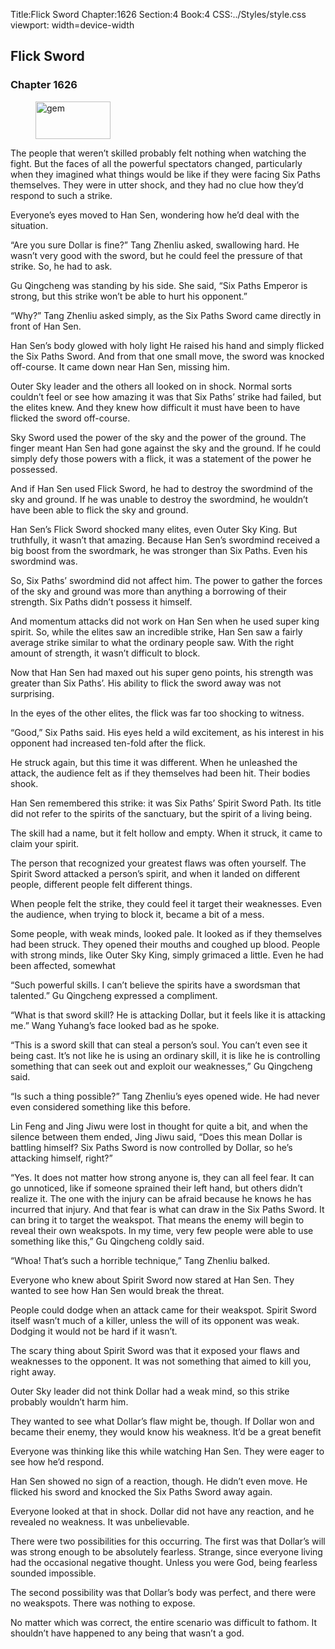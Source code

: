 Title:Flick Sword 
Chapter:1626 
Section:4 
Book:4 
CSS:../Styles/style.css 
viewport: width=device-width
  
## Flick Sword
### Chapter 1626
  
<figure>
	<img src="../Images/gem.gif" alt="gem" id="gem" width="120" height="60" />
</figure>
  

  
The people that weren’t skilled probably felt nothing when watching the fight. But the faces of all the powerful spectators changed, particularly when they imagined what things would be like if they were facing Six Paths themselves. They were in utter shock, and they had no clue how they’d respond to such a strike.

Everyone’s eyes moved to Han Sen, wondering how he’d deal with the situation.

“Are you sure Dollar is fine?” Tang Zhenliu asked, swallowing hard. He wasn’t very good with the sword, but he could feel the pressure of that strike. So, he had to ask.

Gu Qingcheng was standing by his side. She said, “Six Paths Emperor is strong, but this strike won’t be able to hurt his opponent.”

“Why?” Tang Zhenliu asked simply, as the Six Paths Sword came directly in front of Han Sen.

Han Sen’s body glowed with holy light He raised his hand and simply flicked the Six Paths Sword. And from that one small move, the sword was knocked off-course. It came down near Han Sen, missing him.

Outer Sky leader and the others all looked on in shock. Normal sorts couldn’t feel or see how amazing it was that Six Paths’ strike had failed, but the elites knew. And they knew how difficult it must have been to have flicked the sword off-course.

Sky Sword used the power of the sky and the power of the ground. The finger meant Han Sen had gone against the sky and the ground. If he could simply defy those powers with a flick, it was a statement of the power he possessed.

And if Han Sen used Flick Sword, he had to destroy the swordmind of the sky and ground. If he was unable to destroy the swordmind, he wouldn’t have been able to flick the sky and ground.

Han Sen’s Flick Sword shocked many elites, even Outer Sky King. But truthfully, it wasn’t that amazing. Because Han Sen’s swordmind received a big boost from the swordmark, he was stronger than Six Paths. Even his swordmind was.

So, Six Paths’ swordmind did not affect him. The power to gather the forces of the sky and ground was more than anything a borrowing of their strength. Six Paths didn’t possess it himself.

And momentum attacks did not work on Han Sen when he used super king spirit. So, while the elites saw an incredible strike, Han Sen saw a fairly average strike similar to what the ordinary people saw. With the right amount of strength, it wasn’t difficult to block.

Now that Han Sen had maxed out his super geno points, his strength was greater than Six Paths’. His ability to flick the sword away was not surprising.

In the eyes of the other elites, the flick was far too shocking to witness.

“Good,” Six Paths said. His eyes held a wild excitement, as his interest in his opponent had increased ten-fold after the flick.

He struck again, but this time it was different. When he unleashed the attack, the audience felt as if they themselves had been hit. Their bodies shook.

Han Sen remembered this strike: it was Six Paths’ Spirit Sword Path. Its title did not refer to the spirits of the sanctuary, but the spirit of a living being.

The skill had a name, but it felt hollow and empty. When it struck, it came to claim your spirit.

The person that recognized your greatest flaws was often yourself. The Spirit Sword attacked a person’s spirit, and when it landed on different people, different people felt different things.

When people felt the strike, they could feel it target their weaknesses. Even the audience, when trying to block it, became a bit of a mess.

Some people, with weak minds, looked pale. It looked as if they themselves had been struck. They opened their mouths and coughed up blood. People with strong minds, like Outer Sky King, simply grimaced a little. Even he had been affected, somewhat

“Such powerful skills. I can’t believe the spirits have a swordsman that talented.” Gu Qingcheng expressed a compliment.

“What is that sword skill? He is attacking Dollar, but it feels like it is attacking me.” Wang Yuhang’s face looked bad as he spoke.

“This is a sword skill that can steal a person’s soul. You can’t even see it being cast. It’s not like he is using an ordinary skill, it is like he is controlling something that can seek out and exploit our weaknesses,” Gu Qingcheng said.

“Is such a thing possible?” Tang Zhenliu’s eyes opened wide. He had never even considered something like this before.

Lin Feng and Jing Jiwu were lost in thought for quite a bit, and when the silence between them ended, Jing Jiwu said, “Does this mean Dollar is battling himself? Six Paths Sword is now controlled by Dollar, so he’s attacking himself, right?”

“Yes. It does not matter how strong anyone is, they can all feel fear. It can go unnoticed, like if someone sprained their left hand, but others didn’t realize it. The one with the injury can be afraid because he knows he has incurred that injury. And that fear is what can draw in the Six Paths Sword. It can bring it to target the weakspot. That means the enemy will begin to reveal their own weakspots. In my time, very few people were able to use something like this,” Gu Qingcheng coldly said.

“Whoa! That’s such a horrible technique,” Tang Zhenliu balked.

Everyone who knew about Spirit Sword now stared at Han Sen. They wanted to see how Han Sen would break the threat.

People could dodge when an attack came for their weakspot. Spirit Sword itself wasn’t much of a killer, unless the will of its opponent was weak. Dodging it would not be hard if it wasn’t.

The scary thing about Spirit Sword was that it exposed your flaws and weaknesses to the opponent. It was not something that aimed to kill you, right away.

Outer Sky leader did not think Dollar had a weak mind, so this strike probably wouldn’t harm him.

They wanted to see what Dollar’s flaw might be, though. If Dollar won and became their enemy, they would know his weakness. It’d be a great benefit

Everyone was thinking like this while watching Han Sen. They were eager to see how he’d respond.

Han Sen showed no sign of a reaction, though. He didn’t even move. He flicked his sword and knocked the Six Paths Sword away again.

Everyone looked at that in shock. Dollar did not have any reaction, and he revealed no weakness. It was unbelievable.

There were two possibilities for this occurring. The first was that Dollar’s will was strong enough to be absolutely fearless. Strange, since everyone living had the occasional negative thought. Unless you were God, being fearless sounded impossible.

The second possibility was that Dollar’s body was perfect, and there were no weakspots. There was nothing to expose.

No matter which was correct, the entire scenario was difficult to fathom. It shouldn’t have happened to any being that wasn’t a god.